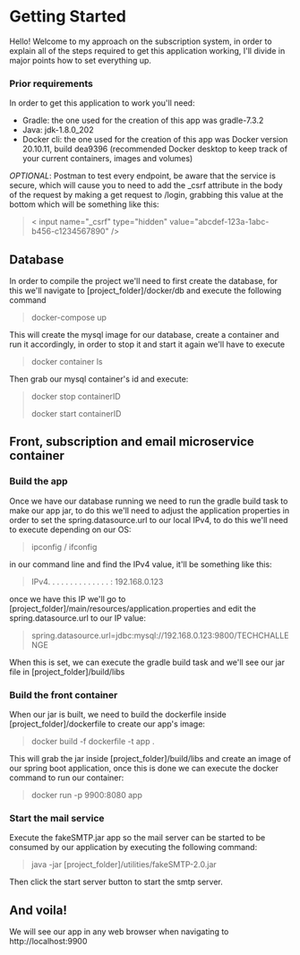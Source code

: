 # Getting Started

Hello! Welcome to my approach on the subscription system, in order to explain all of the steps required to get this application working, I'll divide in major points how to set everything up.

### Prior requirements

In order to get this application to work you'll need:

- Gradle: the one used for the creation of this app was gradle-7.3.2
- Java: jdk-1.8.0_202
- Docker cli: the one used for the creation of this app was Docker version 20.10.11, build dea9396 (recommended Docker desktop to keep track of your current containers, images and volumes)

*OPTIONAL*: Postman to test every endpoint, be aware that the service is secure, which will cause you to need to add the _csrf attribute in the body of the request by making a get request to /login, grabbing this value at the bottom which will be something like this:

> < input name="_csrf" type="hidden" value="abcdef-123a-1abc-b456-c1234567890" />

## Database

In order to compile the project we'll need to first create the database, for this we'll navigate to [project_folder]/docker/db and execute the following command

> docker-compose up

This will create the mysql image for our database, create a container and run it accordingly, in order to stop it and start it again we'll have to execute

> docker container ls

Then grab our mysql container's id and execute:

> docker stop containerID
> 
> docker start containerID

## Front, subscription and email microservice container

### Build the app

Once we have our database running we need to run the gradle build task to make our app jar, to do this we'll need to adjust the application properties in order to set the spring.datasource.url to our local IPv4, to do this we'll need to execute depending on our OS:

> ipconfig / ifconfig 

in our command line and find the IPv4 value, it'll be something like this:

> IPv4. . . . . . . . . . . . . . : 192.168.0.123

once we have this IP we'll go to [project_folder]/main/resources/application.properties and edit the spring.datasource.url to our IP value:

> spring.datasource.url=jdbc:mysql://192.168.0.123:9800/TECHCHALLENGE

When this is set, we can execute the gradle build task and we'll see our jar file in [project_folder]/build/libs

### Build the front container

When our jar is built, we need to build the dockerfile inside [project_folder]/dockerfile to create our app's image:

> docker build -f dockerfile -t app .

This will grab the jar inside [project_folder]/build/libs and create an image of our spring boot application, once this is done we can execute the docker command to run our container:

> docker run -p 9900:8080 app

### Start the mail service

Execute the fakeSMTP.jar app so the mail server can be started to be consumed by our application by executing the following command:

> java -jar [project_folder]/utilities/fakeSMTP-2.0.jar

Then click the start server button to start the smtp server.

## And voila!

We will see our app in any web browser when navigating to http://localhost:9900